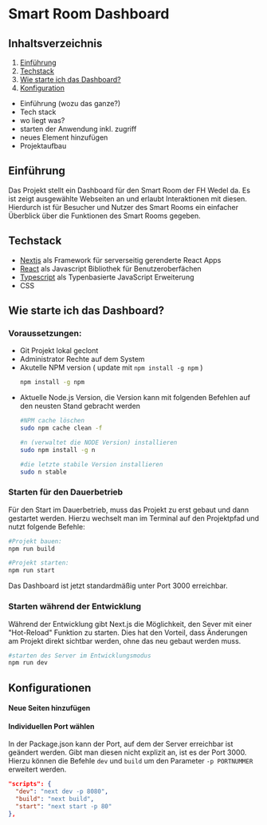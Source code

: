 # Smart Room Dashboard

## Inhaltsverzeichnis
1. [Einführung](#introduction)
2. [Techstack](#techstack)
3. [Wie starte ich das Dashboard?](#start)
4. [Konfiguration](#Konfigurationen)

 - Einführung (wozu das ganze?)
 - Tech stack
 - wo liegt was?
 - starten der Anwendung inkl. zugriff
 - neues Element hinzufügen
 - Projektaufbau

## Einführung <a name="introduction"></a> 
Das Projekt stellt ein Dashboard für den Smart Room der FH Wedel da. Es ist zeigt ausgewählte Webseiten an und erlaubt Interaktionen mit diesen. Hierdurch ist für Besucher und Nutzer des Smart Rooms ein einfacher Überblick über die Funktionen des Smart Rooms gegeben. 

## Techstack <a name="techstack"></a>

- [Nextjs](https://nextjs.org/docs/getting-started) als Framework für serverseitig gerenderte React Apps
- [React](https://reactjs.org/) als Javascript Bibliothek für Benutzeroberfächen
- [Typescript](https://www.typescriptlang.org/) als Typenbasierte JavaScript Erweiterung
- CSS

## Wie starte ich das Dashboard?<a name="techstack"></a>

### Voraussetzungen:

 - Git Projekt lokal geclont 
 - Administrator Rechte auf dem System
 - Akutelle NPM version ( update mit `npm install -g npm` )
	 ```Bash
	 npm install -g npm
	 ```
 - Aktuelle Node.js Version, die Version kann mit folgenden Befehlen auf den neusten Stand gebracht werden
	 ```Bash
	 #NPM cache löschen
	 sudo npm cache clean -f
	 
	 #n (verwaltet die NODE Version) installieren
	 sudo npm install -g n
	 
	 #die letzte stabile Version installieren
	 sudo n stable
	 ```
	 
### Starten für den Dauerbetrieb

Für den Start im Dauerbetrieb, muss das Projekt zu erst gebaut und dann gestartet werden. Hierzu wechselt man im Terminal auf den Projektpfad und nutzt folgende 
Befehle:

```Bash
#Projekt bauen:
npm run build

#Projekt starten:
npm run start 
```

Das Dashboard ist jetzt standardmäßig unter Port 3000 erreichbar. 


### Starten während der Entwicklung

Während der Entwicklung gibt Next.js die Möglichkeit, den Sever mit einer "Hot-Reload" Funktion zu starten. Dies hat den Vorteil, dass Änderungen am Projekt direkt sichtbar werden, ohne das neu gebaut werden muss.

```bash
#starten des Server im Entwicklungsmodus
npm run dev
```

## Konfigurationen <a name="configuration"></a> 

#### Neue Seiten hinzufügen

#### Individuellen Port wählen

In der Package.json kann der Port, auf dem der Server erreichbar ist geändert werden. Gibt man diesen nicht explizit an, ist es der Port 3000.  Hierzu können die Befehle `dev` und `build` um den Parameter `-p PORTNUMMER` erweitert werden.

```Json
"scripts": {  
  "dev": "next dev -p 8080",  
  "build": "next build",  
  "start": "next start -p 80"  
},
```